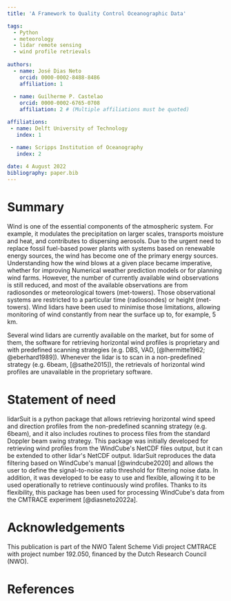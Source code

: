 ```yaml
---
title: 'A Framework to Quality Control Oceanographic Data'

tags:
  - Python
  - meteorology
  - lidar remote sensing
  - wind profile retrievals
  
authors:
  - name: José Dias Neto
    orcid: 0000-0002-8488-8486
    affiliation: 1 
    
  - name: Guilherme P. Castelao
    orcid: 0000-0002-6765-0708
    affiliation: 2 # (Multiple affiliations must be quoted)

affiliations:
 - name: Delft University of Technology
   index: 1

 - name: Scripps Institution of Oceanography
   index: 2
   
date: 4 August 2022
bibliography: paper.bib
---
```


# Summary

Wind is one of the essential components of the atmospheric system. For example, it modulates the precipitation on larger scales, transports moisture and heat, and contributes to dispersing aerosols. Due to the urgent need to replace fossil fuel-based power plants with systems based on renewable energy sources, the wind has become one of the primary energy sources. Understanding how the wind blows at a given place became imperative, whether for improving Numerical weather prediction models or for planning wind farms. However, the number of currently available wind observations is still reduced, and most of the available observations are from radiosondes or meteorological towers (met-towers). Those observational systems are restricted to a particular time (radiosondes) or height (met-towers). Wind lidars have been used to minimise those limitations, allowing monitoring of wind constantly from near the surface up to, for example,  5 km.  

Several wind lidars are currently available on the market, but for some of them, the software for retrieving horizontal wind profiles is proprietary and with predefined scanning strategies (e.g. DBS, VAD, [@lhermitte1962; @eberhard1989]). Whenever the lidar is to scan in a non-predefined strategy (e.g. 6beam, [@sathe2015]), the retrievals of horizontal wind profiles are unavailable in the proprietary software.

# Statement of need 


lidarSuit is a python package that allows retrieving horizontal wind speed and direction profiles from the non-predefined scanning strategy (e.g. 6beam), and it also includes routines to process files from the standard Doppler beam swing strategy. This package was initially developed for retrieving wind profiles from the WindCube's NetCDF files output, but it can be extended to other lidar's NetCDF output. lidarSuit reproduces the data filtering based on WindCube's manual [@windcube2020] and allows the user to define the signal-to-noise ratio threshold for filtering noise data. In addition, it was developed to be easy to use and flexible, allowing it to be used operationally to retrieve continuously wind profiles. Thanks to its flexibility, this package has been used for processing WindCube's data from the CMTRACE experiment [@diasneto2022a].


# Acknowledgements

This publication is part of the NWO Talent Scheme Vidi project CMTRACE with project number 192.050, financed by the Dutch Research Council (NWO). 


# References
